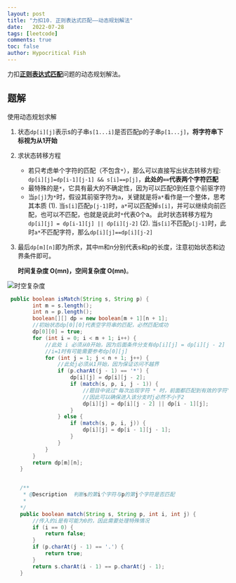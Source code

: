 ```yaml
---
layout: post
title: "力扣10. 正则表达式匹配——动态规划解法"
date:   2022-07-28
tags: [leetcode]
comments: true
toc: false
author: Hypocritical Fish
---
```


力扣[**正则表达式匹配**]( https://leetcode.cn/problems/regular-expression-matching/)问题的动态规划解法。

<!-- more -->



## 题解

使用动态规划求解
1. 状态`dp[i][j]`表示s的子串`s[1...i]`是否匹配p的子串`p[1...j]`，**将字符串下标视为从1开始**
2. 求状态转移方程
    - 若只考虑单个字符的匹配（不包含`*`），那么可以直接写出状态转移方程:
    `dp[i][j]=dp[i-1][j-1] && s[i]==p[j]`，**此处的`==`代表两个字符匹配**
    - 最特殊的是`*`，它具有最大的不确定性，因为可以匹配0到任意个前驱字符
    - 当`p[j]`为`*`时，假设其前驱字符为`a`，关键就是将`a*`看作是一个整体，思考其本质
    (1). 当`s[i]`匹配`p[j-1]`时，`a*`可以匹配掉`s[i]`，并可以继续向前匹配，也可以不匹配，也就是说此时`*`代表0个a。
        此时状态转移方程为 `dp[i][j] = dp[i-1][j] || dp[i][j-2]`
    (2). 当`s[i]`不匹配`p[j-1]`时，此时`a*`不匹配字符，那么`dp[i][j]==dp[i][j-2]`


3. 最后`dp[m][n]`即为所求，其中m和n分别代表s和p的长度，注意初始状态和边界条件即可。

    **时间复杂度 O(mn)，空间复杂度 O(mn)**。

    

![时空复杂度](https://hypofish-crowdfunding.oss-cn-shanghai.aliyuncs.com/myblog/leetcode-10-1.png)


```java
 public boolean isMatch(String s, String p) {
        int m = s.length();
        int n = p.length();
        boolean[][] dp = new boolean[m + 1][n + 1];
        //初始状态dp[0][0]代表空字符串的匹配，必然匹配成功
        dp[0][0] = true;
        for (int i = 0; i < m + 1; i++) {
            //此处 i 必须从0开始，因为后面条件分支有dp[i][j] = dp[i][j - 2] || dp[i - 1][j]，
            //i=1时有可能需要参考dp[0][j]
            for (int j = 1; j < n + 1; j++) {
                //此处j必须从1开始，因为保证访问不越界
                if (p.charAt(j - 1) == '*') {
                    dp[i][j] = dp[i][j - 2];
                    if (match(s, p, i, j - 1)) {
                        //题目中说过"每次出现字符 * 时，前面都匹配到有效的字符"
                        //因此可以确保进入该分支时j必然不小于2
                        dp[i][j] = dp[i][j - 2] || dp[i - 1][j];
                    }
                } else {
                    if (match(s, p, i, j)) {
                        dp[i][j] = dp[i - 1][j - 1];
                    }
                }
            }
        }
        return dp[m][n];
    }


    /**
     * @Description  判断s的第i个字符与p的第j个字符是否匹配
     *
    */
    public boolean match(String s, String p, int i, int j) {
        //传入的i是有可能为0的，因此需要处理特殊情况
        if (i == 0) {
            return false;
        }
        if (p.charAt(j - 1) == '.') {
            return true;
        }
        return s.charAt(i - 1) == p.charAt(j - 1);
    }
```
